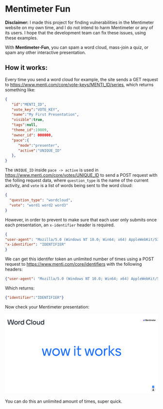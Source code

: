 # Mentimeter Fun

**Disclaimer:** I made this project for finding vulnerabilities in the Mentimeter website on my own time, and I do not intend to harm Mentimeter or any of its users. 
I hope that the development team can fix these issues, using these examples.

With **Mentimeter-Fun**, you can spam a word cloud, mass-join a quiz, or spam any other interactive presentation.

## How it works:

Every time you send a word cloud for example, the site sends a GET request to https://www.menti.com/core/vote-keys/MENTI_ID/series, which returns something like:

```json
{
   "id":"MENTI_ID",
   "vote_key":"VOTE_KEY",
   "name":"My First Presentation",
   "visible":true,
   "tags":null,
   "theme_id":19009,
   "owner_id": 000000,
   "pace":{
      "mode":"presenter",
      "active":"UNIQUE_ID"
   },
}
```

The `UNIQUE_ID` inside `pace -> active` is used in https://www.menti.com/core/votes/UNIQUE_ID to send a POST request with the folling request data, 
where `question_type` is the name of the current activity, and `vote` is a list of words being sent to the word cloud:

```json
{
  "question_type": "wordcloud",
  "vote": "word1 word2 word3"
}
```

However, in order to prevent to make sure that each user only submits once each presentation, an `x-identifier` header is required. 

```json
{
"user-agent": "Mozilla/5.0 (Windows NT 10.0; Win64; x64) AppleWebKit/537.36 (KHTML, like Gecko) Chrome/92.0.4515.159 Safari/537.36",
"x-identifier": "IDENTIFIER"
}
```

We can get this identifer token an unlimited number of times using a POST request to https://www.menti.com/core/identifiers with the following headers:

```json
{"user-agent": "Mozilla/5.0 (Windows NT 10.0; Win64; x64) AppleWebKit/537.36 (KHTML, like Gecko) Chrome/92.0.4515.159 Safari/537.36"}
```

Which returns:

```json
{"identifier":"IDENTIFIER"}
```

Now check your Mentimeter presentation:

![It works menti](https://github.com/mmbaguette/Mentimeter-Fun/blob/main/example%20images/word%20cloud%20sample.png?raw=true)

You can do this an unlimited amount of times, super quick.
